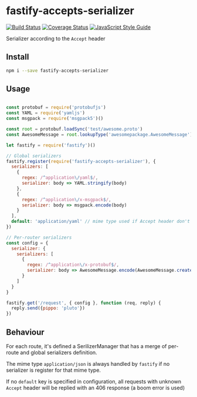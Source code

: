 # fastify-accepts-serializer
[![Build Status](https://travis-ci.org/fastify/fastify-accepts-serializer.svg?branch=master)](https://travis-ci.org/fastify/fastify-accepts-serializer)
[![Coverage Status](https://coveralls.io/repos/github/fastify/fastify-accepts-serializer/badge.svg?branch=master)](https://coveralls.io/github/fastify/fastify-accepts-serializer?branch=master)
[![JavaScript Style Guide](https://img.shields.io/badge/code_style-standard-brightgreen.svg)](https://standardjs.com)

Serializer according to the `Accept` header

## Install
```sh
npm i --save fastify-accepts-serializer
```

## Usage
```js

const protobuf = require('protobufjs')
const YAML = require('yamljs')
const msgpack = require('msgpack5')()

const root = protobuf.loadSync('test/awesome.proto')
const AwesomeMessage = root.lookupType('awesomepackage.AwesomeMessage')

let fastify = require('fastify')()

// Global serializers
fastify.register(require('fastify-accepts-serializer'), {
  serializers: [
    {
      regex: /^application\/yaml$/,
      serializer: body => YAML.stringify(body)
    },
    {
      regex: /^application\/x-msgpack$/,
      serializer: body => msgpack.encode(body)
    }
  ],
  default: 'application/yaml' // mime type used if Accept header don't match anything
})

// Per-router serializers
const config = {
  serializer: {
    serializers: [
      {
        regex: /^application\/x-protobuf$/,
        serializer: body => AwesomeMessage.encode(AwesomeMessage.create(body)).finish()
      }
    ]
  }
}

fastify.get('/request', { config }, function (req, reply) {
  reply.send({pippo: 'pluto'})
})
```

## Behaviour

For each route, it's defined a SerilizerManager that has a merge of per-route and global serializers definition.

The mime type `application/json` is always handled by `fastify` if no serializer is register for that mime type.

If no `default` key is specified in configuration, all requests with unknown `Accept` header will be replied with an 406 response (a boom error is used)
